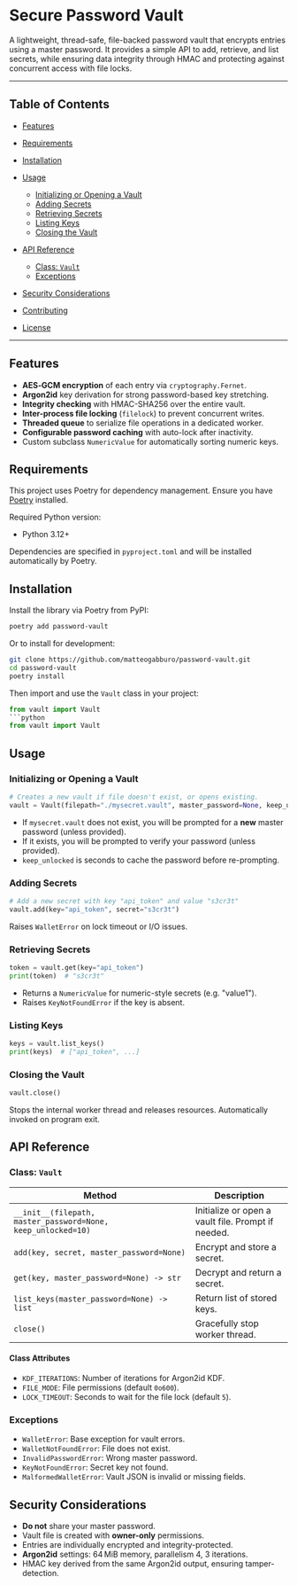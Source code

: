 # Secure Password Vault

A lightweight, thread-safe, file-backed password vault that encrypts entries using a master password. It provides a simple API to add, retrieve, and list secrets, while ensuring data integrity through HMAC and protecting against concurrent access with file locks.

---

## Table of Contents

* [Features](#features)
* [Requirements](#requirements)
* [Installation](#installation)
* [Usage](#usage)

  * [Initializing or Opening a Vault](#initializing-or-opening-a-vault)
  * [Adding Secrets](#adding-secrets)
  * [Retrieving Secrets](#retrieving-secrets)
  * [Listing Keys](#listing-keys)
  * [Closing the Vault](#closing-the-vault)
* [API Reference](#api-reference)

  * [Class: `Vault`](#class-vault)
  * [Exceptions](#exceptions)
* [Security Considerations](#security-considerations)
* [Contributing](#contributing)
* [License](#license)

---

## Features

* **AES‑GCM encryption** of each entry via `cryptography.Fernet`.
* **Argon2id** key derivation for strong password-based key stretching.
* **Integrity checking** with HMAC-SHA256 over the entire vault.
* **Inter-process file locking** (`filelock`) to prevent concurrent writes.
* **Threaded queue** to serialize file operations in a dedicated worker.
* **Configurable password caching** with auto-lock after inactivity.
* Custom subclass `NumericValue` for automatically sorting numeric keys.

## Requirements

This project uses Poetry for dependency management. Ensure you have [Poetry](https://python-poetry.org/) installed.

Required Python version:

* Python 3.12+

Dependencies are specified in `pyproject.toml` and will be installed automatically by Poetry.

## Installation

Install the library via Poetry from PyPI:

```bash
poetry add password-vault
```

Or to install for development:

```bash
git clone https://github.com/matteogabburo/password-vault.git
cd password-vault
poetry install
```

Then import and use the `Vault` class in your project:

````python
from vault import Vault
```python
from vault import Vault
````

## Usage

### Initializing or Opening a Vault

```python
# Creates a new vault if file doesn't exist, or opens existing.
vault = Vault(filepath="./mysecret.vault", master_password=None, keep_unlocked=10)
```

* If `mysecret.vault` does not exist, you will be prompted for a **new** master password (unless provided).
* If it exists, you will be prompted to verify your password (unless provided).
* `keep_unlocked` is seconds to cache the password before re-prompting.

### Adding Secrets

```python
# Add a new secret with key "api_token" and value "s3cr3t"
vault.add(key="api_token", secret="s3cr3t")
```

Raises `WalletError` on lock timeout or I/O issues.

### Retrieving Secrets

```python
token = vault.get(key="api_token")
print(token)  # "s3cr3t"
```

* Returns a `NumericValue` for numeric-style secrets (e.g. "value1").
* Raises `KeyNotFoundError` if the key is absent.

### Listing Keys

```python
keys = vault.list_keys()
print(keys)  # ["api_token", ...]
```

### Closing the Vault

```python
vault.close()
```

Stops the internal worker thread and releases resources.
Automatically invoked on program exit.

## API Reference

### Class: `Vault`

| Method                                                       | Description                                        |
| ------------------------------------------------------------ | -------------------------------------------------- |
| `__init__(filepath, master_password=None, keep_unlocked=10)` | Initialize or open a vault file. Prompt if needed. |
| `add(key, secret, master_password=None)`                     | Encrypt and store a secret.                        |
| `get(key, master_password=None) -> str`                      | Decrypt and return a secret.                       |
| `list_keys(master_password=None) -> list`                    | Return list of stored keys.                        |
| `close()`                                                    | Gracefully stop worker thread.                     |

#### Class Attributes

* `KDF_ITERATIONS`: Number of iterations for Argon2id KDF.
* `FILE_MODE`: File permissions (default `0o600`).
* `LOCK_TIMEOUT`: Seconds to wait for the file lock (default `5`).

### Exceptions

* `WalletError`: Base exception for vault errors.
* `WalletNotFoundError`: File does not exist.
* `InvalidPasswordError`: Wrong master password.
* `KeyNotFoundError`: Secret key not found.
* `MalformedWalletError`: Vault JSON is invalid or missing fields.

## Security Considerations

* **Do not** share your master password.
* Vault file is created with **owner-only** permissions.
* Entries are individually encrypted and integrity-protected.
* **Argon2id** settings: 64 MiB memory, parallelism 4, 3 iterations.
* HMAC key derived from the same Argon2id output, ensuring tamper-detection.
